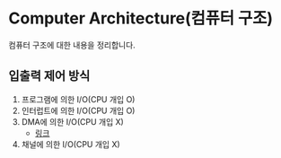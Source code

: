 # Computer Architecture(컴퓨터 구조)
컴퓨터 구조에 대한 내용을 정리합니다.

## 입출력 제어 방식

1. 프로그램에 의한 I/O(CPU 개입 O)
2. 인터럽트에 의한 I/O(CPU 개입 O)
3. DMA에 의한 I/O(CPU 개입 X)
   - [링크](./Dma.md)
4. 채널에 의한 I/O(CPU 개입 X)